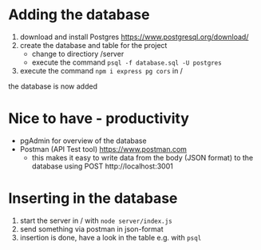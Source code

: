 # Adding the database
1. download and install Postgres https://www.postgresql.org/download/
2. create the database and table for the project
    - change to directiory /server
    - execute the command ```psql -f database.sql -U postgres```
3. execute the command ```npm i express pg cors``` in /

the database is now added

# Nice to have - productivity
- pgAdmin for overview of the database
- Postman (API Test tool) https://www.postman.com
    - this makes it easy to write data from the body (JSON format) to the database using POST http://localhost:3001 

# Inserting in the database
1. start the server in / with ```node server/index.js```
2. send something via postman in json-format
3. insertion is done, have a look in the table e.g. with ```psql```